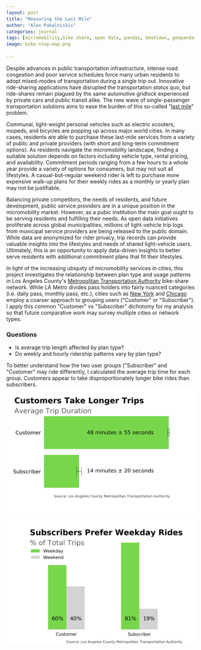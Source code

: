 ```yaml
---
layout: post
title: "Measuring the Last Mile"
author: "Alex Pakalniskis"
categories: journal
tags: [micromobility,bike share, open data, pandas, GeoViews, geopandas, glob, numpy, scipy, matplotlib, pyplot]
image: bike-stop-map.png

---
```


Despite advances in public transportation infrastructure, intense road congestion and poor service schedules force many urban residents to adopt mixed-modes of transportation during a single trip out. Innovative ride-sharing applications have disrupted the transportation *status quo*, but ride-shares remain plagued by the same automotive gridlock experienced by private cars and public transit alike. The new wave of single-passenger transportation solutions aims to ease the burden of this so-called "[last mile](https://en.wikipedia.org/wiki/Last_mile_(transportation))" problem. 

Communal, light-weight personal vehicles such as electric scooters, mopeds, and bicycles are popping up across major world cities. In many cases, residents are able to purchase these last-mile services from a variety of public and private providers (with short and long-term commitment options). As residents navigate the micromobility landscape, finding a suitable solution depends on factors including vehicle type, rental pricing, and availability. Commitment periods ranging from a few hours to a whole year provide a variety of options for consumers, but may not suit all lifestyles. A casual-but-regular weekend rider is left to purchase more expensive walk-up plans for their weekly rides as a monthly or yearly plan may not be justifiable. 

Balancing private competitors, the needs of residents, and future development, public service providers are in a unique position in the micromobility market. However, as a pubic institution the main goal ought to be serving residents and fulfilling their needs. As open data initiatives proliferate across global municipalities, millions of light-vehicle trip logs from municipal service providers are being released to the public domain. While data are anonymized for rider privacy, trip records can provide valuable insights into the lifestyles and needs of shared light-vehicle users. Ultimately, this is an opportunity to apply data-driven insights to better serve residents with additional commitment plans that fit their lifestyles.

In light of the increasing ubiquity of micromobility services in cities, this project investigates the relationship between plan type and usage patterns in Los Angeles County's [Metropolitan Transportation Authority](https://www.metro.net/) bike-share network. While LA Metro divides pass holders into fairly nuanced categories (i.e. daily pass, monthly pass, etc.), cities such as [New York](https://www.citibikenyc.com/system-data) and [Chicago](https://www.divvybikes.com/system-data) employ a coarser approach to grouping users ("Customer" or "Subscriber"). I apply this common "Customer" vs "Subscriber" dichotomy for my analysis so that future comparative work may survey multiple cities or network types. 

### Questions

* Is average trip length affected by plan type?
* Do weekly and hourly ridership patterns vary by plan type?

To better understand how the two user groups ("Subscriber" and "Customer" may ride differently, I calculated the average trip time for each group. Customers appear to take disproportionately longer bike rides than subscribers. 
![average trip durations by bike-share user type in LA Metro, 2016-2019](/assets/img/metro-bike-share-trip-duration.png)

![ride daytypes by bike-share user type in LA Metro, 2016-2019](/assets/img/metro-bike-share-ride-day-types.png)
